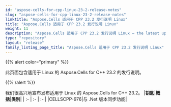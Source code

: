 ```yaml
---
id: "aspose-cells-for-cpp-linux-23-2-release-notes"
slug: "aspose-cells-for-cpp-linux-23-2-release-notes"
linktitle: "Aspose.Cells 适用于 CPP 23.2 发行说明 Linux"
title: "Aspose.Cells 适用于 CPP 23.2 发行说明 Linux"
weight: 11
description: "Aspose.Cells 适用于 CPP 23.2 发行说明 Linux – the latest updates and fixes."
type: "repository"
layout: "release"
family_listing_page_title: "Aspose.Cells 适用于 CPP 23.2 发行说明 Linux"
---
```

{{% alert color="primary" %}}

此页面包含适用于 Linux 的 Aspose.Cells for C++ 23.2 的发行说明。

{{% /alert %}}

我们很高兴地宣布发布适用于 Linux 的 Aspose.Cells for C++ 23.2。
|**钥匙**|**概括**|**类别**|
| :- | :- | :- |
|CELLSCPP-976|与 .Net 版本同步功能|
